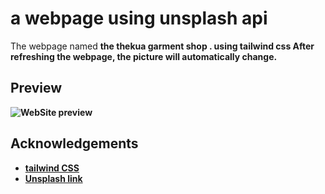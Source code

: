
# a webpage using unsplash api 

The webpage named <b>the thekua garment shop . 
using tailwind css 
<strong>After refreshing the webpage, the picture will automatically change. </strong>  


## Preview

![WebSite preview]()



## Acknowledgements

 - [tailwind CSS ](https://tailwindcss.com/)
 - [Unsplash link ](https://source.unsplash.com)

